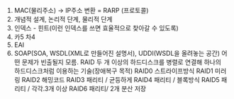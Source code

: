 1. MAC(물리주소) -> IP주소 변환 = RARP (프로토콜)
2. 개념적 설계, 논리적 단계, 물리적 단계
3. 인덱스 - 힌트(이런 인덱스를 쓰면 효율적으로 찾아갈 수 있도록)
4. 카5 차4
5. EAI
6. SOAP(SOA, WSDL(XML로 만들어진 설명서), UDDI(WSDL을 올려놓는 공간)
어떤 문제가 빈출될지 모름.
RAID 두 개 이상의 하드디스크를 병렬로 연결해 하나의 하드디스크처럼 이용하는 기술(장애복구 목적)
RAID0 스트라이프방식
RAID1 미러링
RAID2 해밍코드
RAID3 패리티 / 균등하게
RAID4 패리티 / 블록방식
RAID5 패리티 / 각각.3개 이상
RAID6 패리티/ 2개 분산 저장

